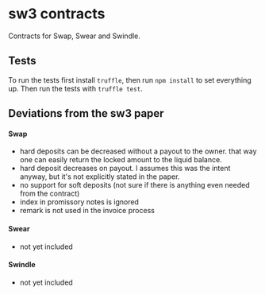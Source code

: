# sw3 contracts

Contracts for Swap, Swear and Swindle.

## Tests

To run the tests first install `truffle`, then run `npm install` to set everything up.
Then run the tests with `truffle test`.

## Deviations from the sw3 paper

#### Swap

* hard deposits can be decreased without a payout to the owner. that way one can easily return the locked amount to the liquid balance.
* hard deposit decreases on payout. I assumes this was the intent anyway, but it's not explicitly stated in the paper.
* no support for soft deposits (not sure if there is anything even needed from the contract)
* index in promissory notes is ignored
* remark is not used in the invoice process

#### Swear

* not yet included

#### Swindle

* not yet included
